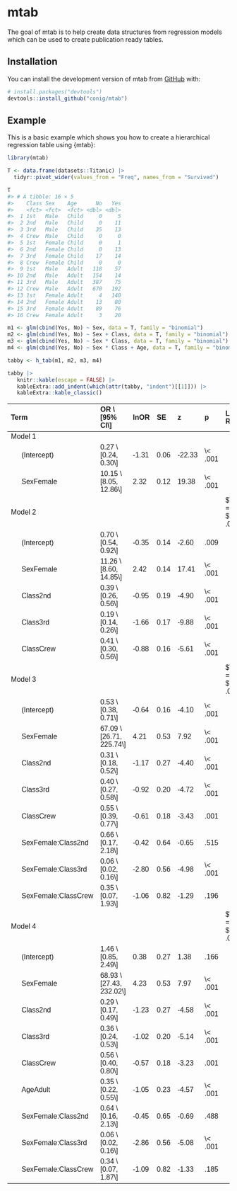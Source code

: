 
<!-- README.md is generated from README.Rmd. Please edit that file -->

# mtab

<!-- badges: start -->
<!-- badges: end -->

The goal of mtab is to help create data structures from regression
models which can be used to create publication ready tables.

## Installation

You can install the development version of mtab from
[GitHub](https://github.com/) with:

``` r
# install.packages("devtools")
devtools::install_github("conig/mtab")
```

## Example

This is a basic example which shows you how to create a hierarchical
regression table using {mtab}:

``` r
library(mtab)

T <- data.frame(datasets::Titanic) |> 
  tidyr::pivot_wider(values_from = "Freq", names_from = "Survived")

T
#> # A tibble: 16 × 5
#>    Class Sex    Age      No   Yes
#>    <fct> <fct>  <fct> <dbl> <dbl>
#>  1 1st   Male   Child     0     5
#>  2 2nd   Male   Child     0    11
#>  3 3rd   Male   Child    35    13
#>  4 Crew  Male   Child     0     0
#>  5 1st   Female Child     0     1
#>  6 2nd   Female Child     0    13
#>  7 3rd   Female Child    17    14
#>  8 Crew  Female Child     0     0
#>  9 1st   Male   Adult   118    57
#> 10 2nd   Male   Adult   154    14
#> 11 3rd   Male   Adult   387    75
#> 12 Crew  Male   Adult   670   192
#> 13 1st   Female Adult     4   140
#> 14 2nd   Female Adult    13    80
#> 15 3rd   Female Adult    89    76
#> 16 Crew  Female Adult     3    20

m1 <- glm(cbind(Yes, No) ~ Sex, data = T, family = "binomial")
m2 <- glm(cbind(Yes, No) ~ Sex + Class, data = T, family = "binomial")
m3 <- glm(cbind(Yes, No) ~ Sex * Class, data = T, family = "binomial")
m4 <- glm(cbind(Yes, No) ~ Sex * Class + Age, data = T, family = "binomial")

tabby <- h_tab(m1, m2, m3, m4)

tabby |> 
   knitr::kable(escape = FALSE) |> 
   kableExtra::add_indent(which(attr(tabby, "indent")[[1]])) |> 
   kableExtra::kable_classic()
```

<table class=" lightable-classic" style="font-family: &quot;Arial Narrow&quot;, &quot;Source Sans Pro&quot;, sans-serif; margin-left: auto; margin-right: auto;">
<thead>
<tr>
<th style="text-align:left;">
Term
</th>
<th style="text-align:left;">
OR \[95% CI\]
</th>
<th style="text-align:left;">
lnOR
</th>
<th style="text-align:left;">
SE
</th>
<th style="text-align:left;">
z
</th>
<th style="text-align:left;">
p
</th>
<th style="text-align:left;">
Likelihood Ratio Test
</th>
</tr>
</thead>
<tbody>
<tr>
<td style="text-align:left;">
Model 1
</td>
<td style="text-align:left;">
</td>
<td style="text-align:left;">
</td>
<td style="text-align:left;">
</td>
<td style="text-align:left;">
</td>
<td style="text-align:left;">
</td>
<td style="text-align:left;">
</td>
</tr>
<tr>
<td style="text-align:left;padding-left: 2em;" indentlevel="1">
(Intercept)
</td>
<td style="text-align:left;">
0.27 \[0.24, 0.30\]
</td>
<td style="text-align:left;">
-1.31
</td>
<td style="text-align:left;">
0.06
</td>
<td style="text-align:left;">
-22.33
</td>
<td style="text-align:left;">
\< .001
</td>
<td style="text-align:left;">
</td>
</tr>
<tr>
<td style="text-align:left;padding-left: 2em;" indentlevel="1">
SexFemale
</td>
<td style="text-align:left;">
10.15 \[8.05, 12.86\]
</td>
<td style="text-align:left;">
2.32
</td>
<td style="text-align:left;">
0.12
</td>
<td style="text-align:left;">
19.38
</td>
<td style="text-align:left;">
\< .001
</td>
<td style="text-align:left;">
</td>
</tr>
<tr>
<td style="text-align:left;">
Model 2
</td>
<td style="text-align:left;">
</td>
<td style="text-align:left;">
</td>
<td style="text-align:left;">
</td>
<td style="text-align:left;">
</td>
<td style="text-align:left;">
</td>
<td style="text-align:left;">
$\chi^2$(3) = 106.08, $p$ = \< .001
</td>
</tr>
<tr>
<td style="text-align:left;padding-left: 2em;" indentlevel="1">
(Intercept)
</td>
<td style="text-align:left;">
0.70 \[0.54, 0.92\]
</td>
<td style="text-align:left;">
-0.35
</td>
<td style="text-align:left;">
0.14
</td>
<td style="text-align:left;">
-2.60
</td>
<td style="text-align:left;">
.009
</td>
<td style="text-align:left;">
</td>
</tr>
<tr>
<td style="text-align:left;padding-left: 2em;" indentlevel="1">
SexFemale
</td>
<td style="text-align:left;">
11.26 \[8.60, 14.85\]
</td>
<td style="text-align:left;">
2.42
</td>
<td style="text-align:left;">
0.14
</td>
<td style="text-align:left;">
17.41
</td>
<td style="text-align:left;">
\< .001
</td>
<td style="text-align:left;">
</td>
</tr>
<tr>
<td style="text-align:left;padding-left: 2em;" indentlevel="1">
Class2nd
</td>
<td style="text-align:left;">
0.39 \[0.26, 0.56\]
</td>
<td style="text-align:left;">
-0.95
</td>
<td style="text-align:left;">
0.19
</td>
<td style="text-align:left;">
-4.90
</td>
<td style="text-align:left;">
\< .001
</td>
<td style="text-align:left;">
</td>
</tr>
<tr>
<td style="text-align:left;padding-left: 2em;" indentlevel="1">
Class3rd
</td>
<td style="text-align:left;">
0.19 \[0.14, 0.26\]
</td>
<td style="text-align:left;">
-1.66
</td>
<td style="text-align:left;">
0.17
</td>
<td style="text-align:left;">
-9.88
</td>
<td style="text-align:left;">
\< .001
</td>
<td style="text-align:left;">
</td>
</tr>
<tr>
<td style="text-align:left;padding-left: 2em;" indentlevel="1">
ClassCrew
</td>
<td style="text-align:left;">
0.41 \[0.30, 0.56\]
</td>
<td style="text-align:left;">
-0.88
</td>
<td style="text-align:left;">
0.16
</td>
<td style="text-align:left;">
-5.61
</td>
<td style="text-align:left;">
\< .001
</td>
<td style="text-align:left;">
</td>
</tr>
<tr>
<td style="text-align:left;">
Model 3
</td>
<td style="text-align:left;">
</td>
<td style="text-align:left;">
</td>
<td style="text-align:left;">
</td>
<td style="text-align:left;">
</td>
<td style="text-align:left;">
</td>
<td style="text-align:left;">
$\chi^2$(3) = 65.18, $p$ = \< .001
</td>
</tr>
<tr>
<td style="text-align:left;padding-left: 2em;" indentlevel="1">
(Intercept)
</td>
<td style="text-align:left;">
0.53 \[0.38, 0.71\]
</td>
<td style="text-align:left;">
-0.64
</td>
<td style="text-align:left;">
0.16
</td>
<td style="text-align:left;">
-4.10
</td>
<td style="text-align:left;">
\< .001
</td>
<td style="text-align:left;">
</td>
</tr>
<tr>
<td style="text-align:left;padding-left: 2em;" indentlevel="1">
SexFemale
</td>
<td style="text-align:left;">
67.09 \[26.71, 225.74\]
</td>
<td style="text-align:left;">
4.21
</td>
<td style="text-align:left;">
0.53
</td>
<td style="text-align:left;">
7.92
</td>
<td style="text-align:left;">
\< .001
</td>
<td style="text-align:left;">
</td>
</tr>
<tr>
<td style="text-align:left;padding-left: 2em;" indentlevel="1">
Class2nd
</td>
<td style="text-align:left;">
0.31 \[0.18, 0.52\]
</td>
<td style="text-align:left;">
-1.17
</td>
<td style="text-align:left;">
0.27
</td>
<td style="text-align:left;">
-4.40
</td>
<td style="text-align:left;">
\< .001
</td>
<td style="text-align:left;">
</td>
</tr>
<tr>
<td style="text-align:left;padding-left: 2em;" indentlevel="1">
Class3rd
</td>
<td style="text-align:left;">
0.40 \[0.27, 0.58\]
</td>
<td style="text-align:left;">
-0.92
</td>
<td style="text-align:left;">
0.20
</td>
<td style="text-align:left;">
-4.72
</td>
<td style="text-align:left;">
\< .001
</td>
<td style="text-align:left;">
</td>
</tr>
<tr>
<td style="text-align:left;padding-left: 2em;" indentlevel="1">
ClassCrew
</td>
<td style="text-align:left;">
0.55 \[0.39, 0.77\]
</td>
<td style="text-align:left;">
-0.61
</td>
<td style="text-align:left;">
0.18
</td>
<td style="text-align:left;">
-3.43
</td>
<td style="text-align:left;">
.001
</td>
<td style="text-align:left;">
</td>
</tr>
<tr>
<td style="text-align:left;padding-left: 2em;" indentlevel="1">
SexFemale:Class2nd
</td>
<td style="text-align:left;">
0.66 \[0.17, 2.18\]
</td>
<td style="text-align:left;">
-0.42
</td>
<td style="text-align:left;">
0.64
</td>
<td style="text-align:left;">
-0.65
</td>
<td style="text-align:left;">
.515
</td>
<td style="text-align:left;">
</td>
</tr>
<tr>
<td style="text-align:left;padding-left: 2em;" indentlevel="1">
SexFemale:Class3rd
</td>
<td style="text-align:left;">
0.06 \[0.02, 0.16\]
</td>
<td style="text-align:left;">
-2.80
</td>
<td style="text-align:left;">
0.56
</td>
<td style="text-align:left;">
-4.98
</td>
<td style="text-align:left;">
\< .001
</td>
<td style="text-align:left;">
</td>
</tr>
<tr>
<td style="text-align:left;padding-left: 2em;" indentlevel="1">
SexFemale:ClassCrew
</td>
<td style="text-align:left;">
0.35 \[0.07, 1.93\]
</td>
<td style="text-align:left;">
-1.06
</td>
<td style="text-align:left;">
0.82
</td>
<td style="text-align:left;">
-1.29
</td>
<td style="text-align:left;">
.196
</td>
<td style="text-align:left;">
</td>
</tr>
<tr>
<td style="text-align:left;">
Model 4
</td>
<td style="text-align:left;">
</td>
<td style="text-align:left;">
</td>
<td style="text-align:left;">
</td>
<td style="text-align:left;">
</td>
<td style="text-align:left;">
</td>
<td style="text-align:left;">
$\chi^2$(1) = 20.34, $p$ = \< .001
</td>
</tr>
<tr>
<td style="text-align:left;padding-left: 2em;" indentlevel="1">
(Intercept)
</td>
<td style="text-align:left;">
1.46 \[0.85, 2.49\]
</td>
<td style="text-align:left;">
0.38
</td>
<td style="text-align:left;">
0.27
</td>
<td style="text-align:left;">
1.38
</td>
<td style="text-align:left;">
.166
</td>
<td style="text-align:left;">
</td>
</tr>
<tr>
<td style="text-align:left;padding-left: 2em;" indentlevel="1">
SexFemale
</td>
<td style="text-align:left;">
68.93 \[27.43, 232.02\]
</td>
<td style="text-align:left;">
4.23
</td>
<td style="text-align:left;">
0.53
</td>
<td style="text-align:left;">
7.97
</td>
<td style="text-align:left;">
\< .001
</td>
<td style="text-align:left;">
</td>
</tr>
<tr>
<td style="text-align:left;padding-left: 2em;" indentlevel="1">
Class2nd
</td>
<td style="text-align:left;">
0.29 \[0.17, 0.49\]
</td>
<td style="text-align:left;">
-1.23
</td>
<td style="text-align:left;">
0.27
</td>
<td style="text-align:left;">
-4.58
</td>
<td style="text-align:left;">
\< .001
</td>
<td style="text-align:left;">
</td>
</tr>
<tr>
<td style="text-align:left;padding-left: 2em;" indentlevel="1">
Class3rd
</td>
<td style="text-align:left;">
0.36 \[0.24, 0.53\]
</td>
<td style="text-align:left;">
-1.02
</td>
<td style="text-align:left;">
0.20
</td>
<td style="text-align:left;">
-5.14
</td>
<td style="text-align:left;">
\< .001
</td>
<td style="text-align:left;">
</td>
</tr>
<tr>
<td style="text-align:left;padding-left: 2em;" indentlevel="1">
ClassCrew
</td>
<td style="text-align:left;">
0.56 \[0.40, 0.80\]
</td>
<td style="text-align:left;">
-0.57
</td>
<td style="text-align:left;">
0.18
</td>
<td style="text-align:left;">
-3.23
</td>
<td style="text-align:left;">
.001
</td>
<td style="text-align:left;">
</td>
</tr>
<tr>
<td style="text-align:left;padding-left: 2em;" indentlevel="1">
AgeAdult
</td>
<td style="text-align:left;">
0.35 \[0.22, 0.55\]
</td>
<td style="text-align:left;">
-1.05
</td>
<td style="text-align:left;">
0.23
</td>
<td style="text-align:left;">
-4.57
</td>
<td style="text-align:left;">
\< .001
</td>
<td style="text-align:left;">
</td>
</tr>
<tr>
<td style="text-align:left;padding-left: 2em;" indentlevel="1">
SexFemale:Class2nd
</td>
<td style="text-align:left;">
0.64 \[0.16, 2.13\]
</td>
<td style="text-align:left;">
-0.45
</td>
<td style="text-align:left;">
0.65
</td>
<td style="text-align:left;">
-0.69
</td>
<td style="text-align:left;">
.488
</td>
<td style="text-align:left;">
</td>
</tr>
<tr>
<td style="text-align:left;padding-left: 2em;" indentlevel="1">
SexFemale:Class3rd
</td>
<td style="text-align:left;">
0.06 \[0.02, 0.16\]
</td>
<td style="text-align:left;">
-2.86
</td>
<td style="text-align:left;">
0.56
</td>
<td style="text-align:left;">
-5.08
</td>
<td style="text-align:left;">
\< .001
</td>
<td style="text-align:left;">
</td>
</tr>
<tr>
<td style="text-align:left;padding-left: 2em;" indentlevel="1">
SexFemale:ClassCrew
</td>
<td style="text-align:left;">
0.34 \[0.07, 1.87\]
</td>
<td style="text-align:left;">
-1.09
</td>
<td style="text-align:left;">
0.82
</td>
<td style="text-align:left;">
-1.33
</td>
<td style="text-align:left;">
.185
</td>
<td style="text-align:left;">
</td>
</tr>
</tbody>
</table>
